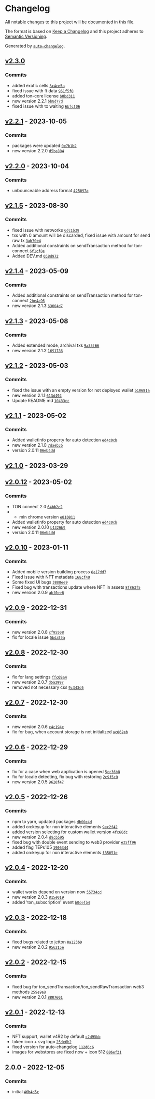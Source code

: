 # Changelog

All notable changes to this project will be documented in this file.

The format is based on [Keep a Changelog](https://keepachangelog.com/en/1.0.0/)
and this project adheres to [Semantic Versioning](https://semver.org/spec/v2.0.0.html).

Generated by [`auto-changelog`](https://github.com/CookPete/auto-changelog).

## [v2.3.0](https://github.com/xtonwallet/web-extension/compare/v2.2.1...v2.3.0)

### Commits

- added exotic cells [`3c4ce5a`](https://github.com/xtonwallet/web-extension/commit/3c4ce5a8cd3cb46b02624c70bd1d083ba5a8bc8e)
- fixed issue with ft data [`961f5f8`](https://github.com/xtonwallet/web-extension/commit/961f5f8c2ad49bd8822c082d9d28c7d1f2a1ef78)
- added ton-core license [`b0bd311`](https://github.com/xtonwallet/web-extension/commit/b0bd3113e1b66a6ef78741a497a65edb2a5fe20f)
- new version 2.2.1 [`bb8d77d`](https://github.com/xtonwallet/web-extension/commit/bb8d77d9a5a94e63d263dd6add475d3f7a1bc50c)
- fixed issue with tx waiting [`6bfcf06`](https://github.com/xtonwallet/web-extension/commit/6bfcf063e201f4fe0b7189cdc5e97d200c6408ff)

## [v2.2.1](https://github.com/xtonwallet/web-extension/compare/v2.2.0...v2.2.1) - 2023-10-05

### Commits

- packages were updated [`0e7b1b2`](https://github.com/xtonwallet/web-extension/commit/0e7b1b2cc19ec557d4b4677d31507aa668e83272)
- new version 2.2.0 [`d5be884`](https://github.com/xtonwallet/web-extension/commit/d5be884502114dd641ea2207d4676ea32ea7861c)

## [v2.2.0](https://github.com/xtonwallet/web-extension/compare/v2.1.5...v2.2.0) - 2023-10-04

### Commits

- unbounceable address format [`425097a`](https://github.com/xtonwallet/web-extension/commit/425097ac5e45e625ec34c497e6b0ac4c4b00c7d9)

## [v2.1.5](https://github.com/xtonwallet/web-extension/compare/v2.1.4...v2.1.5) - 2023-08-30

### Commits

- fixed issue with networks [`6dc1b39`](https://github.com/xtonwallet/web-extension/commit/6dc1b39378f7fec0868d9377b4439435ae9f90e0)
- txs with 0 amount will be discarded, fixed issue with amount for send raw tx [`3ab70e4`](https://github.com/xtonwallet/web-extension/commit/3ab70e4071aaa2ba85d94699a17e607a1ea17882)
- Added additional constraints on sendTransaction method for ton-connect [`6f1cf8e`](https://github.com/xtonwallet/web-extension/commit/6f1cf8e903b0b7dd6efb401f92381aaef3f21f19)
- Added DEV.md [`058d972`](https://github.com/xtonwallet/web-extension/commit/058d972f05a5232edf16a6acd472463c8162fd33)

## [v2.1.4](https://github.com/xtonwallet/web-extension/compare/v2.1.3...v2.1.4) - 2023-05-09

### Commits

- Added additional constraints on sendTransaction method for ton-connect [`2be4a96`](https://github.com/xtonwallet/web-extension/commit/2be4a96fcd7ef2c612c2474e4f1b29eb0ab0e58d)
- new version 2.1.3 [`63064d7`](https://github.com/xtonwallet/web-extension/commit/63064d7f11037dc84e49731fef4a50e55b447e69)

## [v2.1.3](https://github.com/xtonwallet/web-extension/compare/v2.1.2...v2.1.3) - 2023-05-08

### Commits

- Added extended mode, archival txs [`9a35f66`](https://github.com/xtonwallet/web-extension/commit/9a35f66acb9f6a14db6e24f29348228b72ad67d0)
- new version 2.1.2 [`1691786`](https://github.com/xtonwallet/web-extension/commit/169178604b99f9533a086ee0281bce41fd3a156c)

## [v2.1.2](https://github.com/xtonwallet/web-extension/compare/v2.1.1...v2.1.2) - 2023-05-03

### Commits

- fixed the issue with an empty version for not deployed wallet [`b10681a`](https://github.com/xtonwallet/web-extension/commit/b10681a49cae25a2cf85d398be12fb7c502095dc)
- new version 2.1.1 [`613d494`](https://github.com/xtonwallet/web-extension/commit/613d4949722a4702d56cb272f4583fec4890e7cf)
- Update README.md [`10483cc`](https://github.com/xtonwallet/web-extension/commit/10483cc4bdd77f874efa7604203f4d35fd7db1e9)

## [v2.1.1](https://github.com/xtonwallet/web-extension/compare/v2.1.0...v2.1.1) - 2023-05-02

### Commits

- Added walletInfo property for auto detection [`ed4c0cb`](https://github.com/xtonwallet/web-extension/commit/ed4c0cbdd2701d54f9c135049d7379a98ddeff06)
- new version 2.1.0 [`7daeb3b`](https://github.com/xtonwallet/web-extension/commit/7daeb3bf238ccf0ccc036335d45b33f0ef307394)
- version 2.0.11 [`06eb4dd`](https://github.com/xtonwallet/web-extension/commit/06eb4dd0376af01e7cc8272695c34db1a14c7d0f)

## [v2.1.0](https://github.com/xtonwallet/web-extension/compare/v2.0.12...v2.1.0) - 2023-03-29

## [v2.0.12](https://github.com/xtonwallet/web-extension/compare/v2.0.10...v2.0.12) - 2023-05-02

### Commits

- TON connect 2.0 [`64bb2c2`](https://github.com/xtonwallet/web-extension/commit/64bb2c245506953d5e413a1dfa08a667ecce8a71)
- * min chrome version [`e810811`](https://github.com/xtonwallet/web-extension/commit/e81081117b7bf3dcd832bc97701522858206d638)
- Added walletInfo property for auto detection [`ed4c0cb`](https://github.com/xtonwallet/web-extension/commit/ed4c0cbdd2701d54f9c135049d7379a98ddeff06)
- new version 2.0.10 [`b1326b9`](https://github.com/xtonwallet/web-extension/commit/b1326b96740be2611e077ffd17b266df4bef3fc1)
- version 2.0.11 [`06eb4dd`](https://github.com/xtonwallet/web-extension/commit/06eb4dd0376af01e7cc8272695c34db1a14c7d0f)

## [v2.0.10](https://github.com/xtonwallet/web-extension/compare/v2.0.9...v2.0.10) - 2023-01-11

### Commits

- Added mobile version building process [`8e17dd7`](https://github.com/xtonwallet/web-extension/commit/8e17dd7421e14dd37242a4dcf16b8701b6df7a44)
- Fixed issue with NFT metadata [`168cf40`](https://github.com/xtonwallet/web-extension/commit/168cf40da4d7671de760eb7fd91044c0acb76dca)
- Some fixed UI bugs [`3888ee9`](https://github.com/xtonwallet/web-extension/commit/3888ee91e88e81cf923c43183f3174ca6c4957b3)
- Fixed bug with transactions update where NFT in assets [`8f863f5`](https://github.com/xtonwallet/web-extension/commit/8f863f58fc5a4c25f46504f751824512dbdce9d6)
- new version 2.0.9 [`abf0ee6`](https://github.com/xtonwallet/web-extension/commit/abf0ee6d446578490a5339ddce40226a3664fe81)

## [v2.0.9](https://github.com/xtonwallet/web-extension/compare/v2.0.8...v2.0.9) - 2022-12-31

### Commits

- new version 2.0.8 [`cf95508`](https://github.com/xtonwallet/web-extension/commit/cf955089a83ce9421d9198e39d433790ef144362)
- fix for locale issue [`5bda25a`](https://github.com/xtonwallet/web-extension/commit/5bda25af15e67b4a87273d0eafc41ceb60a417d8)

## [v2.0.8](https://github.com/xtonwallet/web-extension/compare/v2.0.7...v2.0.8) - 2022-12-30

### Commits

- fix for lang settings [`ffc69a4`](https://github.com/xtonwallet/web-extension/commit/ffc69a43185443a77b62b5cb8c72910192843573)
- new version 2.0.7 [`d5a2997`](https://github.com/xtonwallet/web-extension/commit/d5a29978aff285dc5e3436460395134bab3b53c7)
- removed not necessary css [`9c343d6`](https://github.com/xtonwallet/web-extension/commit/9c343d6b47d62ad87a530662ffdfe89192e2d572)

## [v2.0.7](https://github.com/xtonwallet/web-extension/compare/v2.0.6...v2.0.7) - 2022-12-30

### Commits

- new version 2.0.6 [`c4c194c`](https://github.com/xtonwallet/web-extension/commit/c4c194caedcbab5d807f003f669d316617251ce6)
- fix for bug, when account storage is not initialized [`ac862eb`](https://github.com/xtonwallet/web-extension/commit/ac862ebb08696a66ec7a7811aef4c83f3643ef1f)

## [v2.0.6](https://github.com/xtonwallet/web-extension/compare/v2.0.5...v2.0.6) - 2022-12-29

### Commits

- fix for a case when web application is opened [`5cc36b8`](https://github.com/xtonwallet/web-extension/commit/5cc36b84efbcfe409d53cc41cc111e59c139148f)
- fix for locale detecting, fix bug with restoring [`2c9f5c0`](https://github.com/xtonwallet/web-extension/commit/2c9f5c0746a74a412ad66fd46c77fea6e1733dff)
- new version 2.0.5 [`9620f47`](https://github.com/xtonwallet/web-extension/commit/9620f4783c36854c41704e997cac7876f8a00335)

## [v2.0.5](https://github.com/xtonwallet/web-extension/compare/v2.0.4...v2.0.5) - 2022-12-26

### Commits

- npm to yarn, updated packages [`db00e4d`](https://github.com/xtonwallet/web-extension/commit/db00e4d7d7efe8c38395c02d51c1f1eb0cf909e5)
- added on:keyup for non interactive elements [`9ec2f42`](https://github.com/xtonwallet/web-extension/commit/9ec2f42f02b0e2bc880f5efacca9db22755d3169)
- added version selecting for custom wallet version [`4fc66dc`](https://github.com/xtonwallet/web-extension/commit/4fc66dc3283ffec79cf200c70ccbf1d2df490905)
- new version 2.0.4 [`d9cb595`](https://github.com/xtonwallet/web-extension/commit/d9cb5956f07e1fef2667aba5797555d7e60fe689)
- fixed bug with double event sending to web3 provider [`e35ff96`](https://github.com/xtonwallet/web-extension/commit/e35ff9618e5a57ec6c0048dd0b227e0fe292c215)
- added flag TEPs105 [`1906344`](https://github.com/xtonwallet/web-extension/commit/1906344cc2d6f8af6598d1fa8c42f9a8bf98cd60)
- added on:keyup for non interactive elements [`f85051e`](https://github.com/xtonwallet/web-extension/commit/f85051e5dbbb0fdc7ef190352e2dea330946e507)

## [v2.0.4](https://github.com/xtonwallet/web-extension/compare/v2.0.3...v2.0.4) - 2022-12-20

### Commits

- wallet works depend on version now [`55734cd`](https://github.com/xtonwallet/web-extension/commit/55734cda638781eeb5347cec4f9bd93c5ca6ced9)
- new version 2.0.3 [`815e019`](https://github.com/xtonwallet/web-extension/commit/815e019c2a98750884dc3b1f940df03e18d702f4)
- added 'ton_subscription' event [`b0defb4`](https://github.com/xtonwallet/web-extension/commit/b0defb402129dc6decb008c03edef3452114e1f1)

## [v2.0.3](https://github.com/xtonwallet/web-extension/compare/v2.0.2...v2.0.3) - 2022-12-18

### Commits

- fixed bugs related to jetton [`0a123b9`](https://github.com/xtonwallet/web-extension/commit/0a123b99275cf259c23539ad93281769895931fd)
- new version 2.0.2 [`956215e`](https://github.com/xtonwallet/web-extension/commit/956215ec463e388df5c84e222df243d81f4cfe47)

## [v2.0.2](https://github.com/xtonwallet/web-extension/compare/v2.0.1...v2.0.2) - 2022-12-15

### Commits

- fixed bug for ton_sendTransaction/ton_sendRawTransaction web3 methods [`259e9a8`](https://github.com/xtonwallet/web-extension/commit/259e9a8e40cc839b2e3e40d1979801a8ea17667d)
- new version 2.0.1 [`8807601`](https://github.com/xtonwallet/web-extension/commit/880760163f2e02cb2c2c62e58748eb5730d2d37c)

## [v2.0.1](https://github.com/xtonwallet/web-extension/compare/2.0.0...v2.0.1) - 2022-12-13

### Commits

- NFT support, wallet v4R2 by default [`c2d95bb`](https://github.com/xtonwallet/web-extension/commit/c2d95bb92aebee3b20f5c2dbb1f97ff0d03bf27f)
- token icon + svg logo [`25de6b2`](https://github.com/xtonwallet/web-extension/commit/25de6b2e51fdb8bb46cff4b813b2ff56b25efd77)
- fixed version for auto-changelog [`112d6c6`](https://github.com/xtonwallet/web-extension/commit/112d6c6936d655ca0762a44db3af396c3b959f22)
- images for webstores are fixed now + icon 512 [`086ef21`](https://github.com/xtonwallet/web-extension/commit/086ef21ea03746cbf52ea66c7ad90ec870bc05be)

## 2.0.0 - 2022-12-05

### Commits

- initial [`46b4d5c`](https://github.com/xtonwallet/web-extension/commit/46b4d5c5097f6d2e91acace2ef53aece82a8c502)
